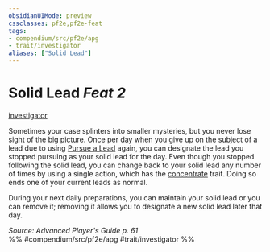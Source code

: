 ```yaml
---
obsidianUIMode: preview
cssclasses: pf2e,pf2e-feat
tags:
- compendium/src/pf2e/apg
- trait/investigator
aliases: ["Solid Lead"]
---
```

# Solid Lead  *Feat 2*  
[investigator](rules/traits/investigator-apg.md "Investigator Class Trait")  


Sometimes your case splinters into smaller mysteries, but you never lose sight of the big picture. Once per day when you give up on the subject of a lead due to using [Pursue a Lead](rules/actions/pursue-a-lead-apg.md) again, you can designate the lead you stopped pursuing as your solid lead for the day. Even though you stopped following the solid lead, you can change back to your solid lead any number of times by using a single action, which has the [concentrate](rules/traits/concentrate.md "Concentrate Action & Ability Trait") trait. Doing so ends one of your current leads as normal.

During your next daily preparations, you can maintain your solid lead or you can remove it; removing it allows you to designate a new solid lead later that day.

*Source: Advanced Player's Guide p. 61*  
%% #compendium/src/pf2e/apg #trait/investigator %%